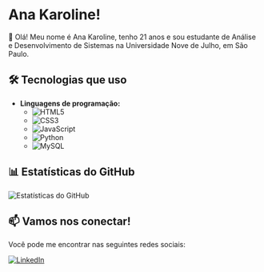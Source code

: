 # Ana Karoline!

👋 Olá! Meu nome é Ana Karoline, tenho 21 anos e sou estudante de Análise e Desenvolvimento de Sistemas na Universidade Nove de Julho, em São Paulo.

## 🛠️ Tecnologias que uso

- **Linguagens de programação:**
  - ![HTML5](https://img.shields.io/badge/HTML5-000?style=for-the-badge&logo=html5)
  - ![CSS3](https://img.shields.io/badge/CSS3-000?style=for-the-badge&logo=css3)
  - ![JavaScript](https://img.shields.io/badge/JavaScript-000?style=for-the-badge&logo=javascript)
  - ![Python](https://img.shields.io/badge/Python-000?style=for-the-badge&logo=python)
  - ![MySQL](https://img.shields.io/badge/MySQL-000?style=for-the-badge&logo=mysql)

## 📊 Estatísticas do GitHub

![Estatísticas do GitHub](https://github-readme-stats.vercel.app/api?username=karoli16&show_icons=true&theme=radical)

## 📫 Vamos nos conectar!

Você pode me encontrar nas seguintes redes sociais:

 [![LinkedIn](https://img.shields.io/badge/LinkedIn-0077B5?style=for-the-badge&logo=linkedin)](sua-url-linkedin)

